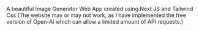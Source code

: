 A beautiful Image Generator Web App created using Next JS and Tailwind Css 
(The website may or may not work, as I have implemented the free version of Open-Ai which can allow a limited amount of API requests.)
